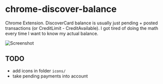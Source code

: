 chrome-discover-balance
=======================

Chrome Extension. DiscoverCard balance is usually just pending + posted transactions (or CreditLimit - CreditAvailable). I got tired of doing the math every time I want to know my actual balance.

![Screenshot](https://dl.dropboxusercontent.com/u/11070683/Screenshot%202015-01-03%2001.01.36.png)

## TODO

- add icons in folder `icons/`
- take pending payments into account
